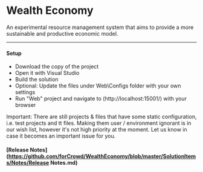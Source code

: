 # Wealth Economy

An experimental resource management system that aims to provide a more sustainable and productive economic model.

---

#### Setup

* Download the copy of the project
* Open it with Visual Studio
* Build the solution
* Optional: Update the files under Web\Configs folder with your own settings
* Run "Web" project and navigate to (http://localhost:15001/) with your browser

Important: There are still projects & files that have some static configuration, i.e. test projects and tt files.
Making them user / environment ignorant is in our wish list, however it's not high priority at the moment.
Let us know in case it becomes an important issue for you.

#### [Release Notes](https://github.com/forCrowd/WealthEconomy/blob/master/SolutionItems/Notes/Release Notes.md)
